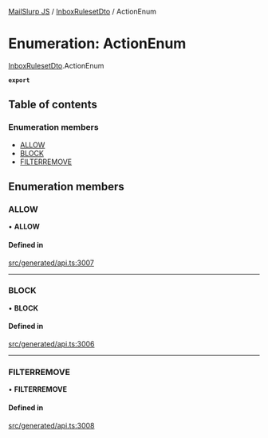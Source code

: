[MailSlurp JS](../README.md) / [InboxRulesetDto](../modules/InboxRulesetDto.md) / ActionEnum

# Enumeration: ActionEnum

[InboxRulesetDto](../modules/InboxRulesetDto.md).ActionEnum

**`export`**

## Table of contents

### Enumeration members

- [ALLOW](InboxRulesetDto.ActionEnum.md#allow)
- [BLOCK](InboxRulesetDto.ActionEnum.md#block)
- [FILTERREMOVE](InboxRulesetDto.ActionEnum.md#filterremove)

## Enumeration members

### ALLOW

• **ALLOW**

#### Defined in

[src/generated/api.ts:3007](https://github.com/mailslurp/mailslurp-client/blob/5a5ba59/src/generated/api.ts#L3007)

___

### BLOCK

• **BLOCK**

#### Defined in

[src/generated/api.ts:3006](https://github.com/mailslurp/mailslurp-client/blob/5a5ba59/src/generated/api.ts#L3006)

___

### FILTERREMOVE

• **FILTERREMOVE**

#### Defined in

[src/generated/api.ts:3008](https://github.com/mailslurp/mailslurp-client/blob/5a5ba59/src/generated/api.ts#L3008)
